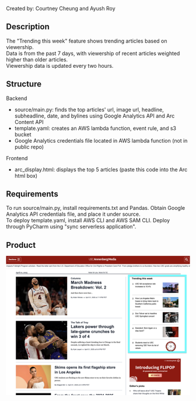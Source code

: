 Created by: Courtney Cheung and Ayush Roy

## Description ##
The "Trending this week" feature shows trending articles based on viewership. <br/>
Data is from the past 7 days, with viewership of recent articles weighted higher than older articles. <br/>
Viewership data is updated every two hours.

## Structure ##
Backend
* source/main.py: finds the top articles' url, image url, headline, subheadline, date, and bylines using Google Analytics API and Arc Content API 
* template.yaml: creates an AWS lambda function, event rule, and s3 bucket
* Google Analytics credentials file located in AWS lambda function (not in public repo)

Frontend
* arc_display.html: displays the top 5 articles (paste this code into the Arc html box)

## Requirements ##
To run source/main.py, install requirements.txt and Pandas. Obtain Google Analytics API credentials file, and place it under source. <br/>
To deploy template.yaml, install AWS CLI and AWS SAM CLI. Deploy through PyCharm using "sync serverless application".

## Product ##

![trending_screenshot.png](trending_screenshot.png)


